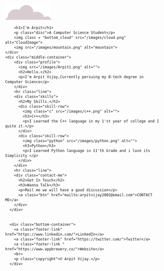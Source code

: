 <html lang="en">
<head >
    <meta charset="UTF-8">
    <meta http-equiv="X-UA-Compatible" content="IE=edge">
    <meta name="viewport" content="width=device-width, initial-scale=1.0">
    <title>Arpit Vijay</title>
    <link rel="stylesheet" href="styles.css">
    <link rel="icon" href="/images/favicon1.ico">
    <link rel="preconnect" href="https://fonts.googleapis.com">
    <link rel="preconnect" href="https://fonts.gstatic.com" crossorigin>
    <link href="https://fonts.googleapis.com/css2?family=Merriweather&family=Montserrat&family=Sacramento&display=swap" rel="stylesheet">
</head>
<body class = "test">
    <div class = "top_container">
        <img class = "top_cloud" src="/images/cloud.png" alt="CloudImage">
        
        <h1>I'm Arpit</h1>
        <p class="disc">A Computer Science Student</p>
        <img class = "bottom_cloud" src="/images/cloud.png" alt="CloudImage">
        <img src="/images/mountain.png" alt="mountain">
    </div>
    <div class="middle-container">
        <div class="profile">
          <img src="/images/Arpit1.png" alt="">
          <h2>Hello.</h2>
          <p>I'm Arpit Vijay,Currently persuing my B-tech degree in Computer Science</p>
        </div>
        <hr class="line">
        <div class="skills">
          <h2>My Skills.</h2>
          <div class="skill-row">
            <img class="c" src="/images/c++.png" alt="">
            <h3>C++</h3>
            <p>I Learned the C++ language in my 1'st year of college and I quite it.</p>
          </div>
          <div class="skill-row">
            <img class="python" src="/images/python.png" alt="">
            <h3>Python</h3>
            <p>I Learned Python language in 11'th Grade and i love its Simplicity </p>
          </div>
        </div>
        <hr class="line">
        <div class="contact-me">
          <h2>Get In Touch</h2>
          <h3>Wanna Talk</h3>
          <p>Mail me we will have a good discussion</p>
          <a class="btn" href="mailto:arpitvijay2002@email.com">CONTACT ME</a>
        </div>
      </div>
      
      
      <div class="bottom-container">
        <a class="footer-link" href="https://www.linkedin.com/">LinkedIn</a>
        <a class="footer-link" href="https://twitter.com/">Twitter</a>
        <a class="footer-link " href="https://www.appbrewery.co/">Website</a>
        <br>
        <p class="copyright">© Arpit Vijay.</p>
      </div>
      
</body>
</html>
